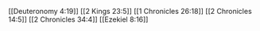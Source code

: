 [[Deuteronomy 4:19]]
[[2 Kings 23:5]]
[[1 Chronicles 26:18]]
[[2 Chronicles 14:5]]
[[2 Chronicles 34:4]]
[[Ezekiel 8:16]]
